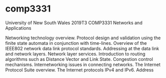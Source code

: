 # comp3331

University of New South Wales
2019T3 COMP3331 Networks and Applications

Networking technology overview. Protocol design and validation using the finite state automata in conjunction with time-lines. Overview of the IEEE802 network data link protocol standards. Addressing at the data link and network layers. Network layer services. Introduction to routing algorithms such as Distance Vector and Link State. Congestion control mechanisms. Internetworking issues in connecting networks. The Internet Protocol Suite overview. The Internet protocols IPv4 and IPv6. Address 
